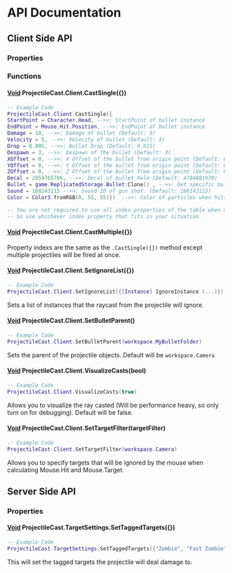 # API Documentation

## **Client Side API**

### Properties

### Functions

#### [Void](https://developer.roblox.com/en-us/articles/Nil) ProjectileCast.Client.CastSingle({})

```lua
-- Example Code
ProjectileCast.Client.CastSingle({
StartPoint = Character.Head, -->>: StartPoint of bullet instance
EndPoint = Mouse.Hit.Position, -->>: EndPoint of bullet instance
Damage = 10, -->>: Damage of bullet (Default: 5)
Velocity = 5, -->>: Velocity of bullet (Default: 3)
Drop = 0.005, -->>: Bullet Drop (Default: 0.015)
Despawn = 3, -->>: Despawn of the bullet (Default: 3)
XOffset = 0, -->>: X Offset of the bullet from origin point (Default: 0)
YOffset = 0, -->>: Y Offset of the bullet from origin point (Default: 0)
ZOffset = 0, -->>: Z Offset of the bullet from origin point (Default: 0)
Decal = 2859765706, -->>: Decal of bullet hole (Default: 4784881970)
Bullet = game.ReplicatedStorage.Bullet:Clone() , -->>: Get specific bullet model if applicable. (Default: Bullet within module)
Sound = 168143115 -->>: Sound ID of gun shot. (Default: 168143115)
Color = Color3.fromRGB(0, 55, 55)})  -->>: Color of particles when hitting target. (Default: Color3.fromRGB(255, 55, 55))

-- You are not required to use all index properties of the table when using .CastSingle() method.
-- So use whichever index property that fits in your situation.

```

#### [Void](https://developer.roblox.com/en-us/articles/Nil) ProjectileCast.Client.CastMultiple({})

Property indexs are the same as the `.CastSingle({})` method except multiple projectiles will be fired at once.

#### [Void](https://developer.roblox.com/en-us/articles/Nil) ProjectileCast.Client.SetIgnoreList({})

```lua
-- Example Code
ProjectileCast.Client.SetIgnoreList({[Instance] IgnoreInstance (...)})
```

Sets a list of instances that the raycast from the projectile will ignore.

#### [Void](https://developer.roblox.com/en-us/articles/Nil) ProjectileCast.Client.SetBulletParent()

```lua
-- Example Code
ProjectileCast.Client.SetBulletParent(workspace.MyBulletFolder)
```

Sets the parent of the projectile objects. Default will be `workspace.Camera`

#### [Void](https://developer.roblox.com/en-us/articles/Nil) ProjectileCast.Client.VisualizeCasts(bool)

```lua
-- Example Code
ProjectileCast.Client.VisualizeCasts(true)
```

Allows you to visualize the ray casted (Will be performance heavy, so only turn on for debugging). Default will be false.

#### [Void](https://developer.roblox.com/en-us/articles/Nil) ProjectileCast.Client.SetTargetFilter(targetFilter)

```lua
-- Example Code
ProjectileCast.Client.SetTargetFilter(workspace.Camera)
```

Allows you to specify targets that will be ignored by the mouse when calculating Mouse.Hit and Mouse.Target.

## **Server Side API**

### Properties

#### [Void](https://developer.roblox.com/en-us/articles/Nil) ProjectileCast.TargetSettings.SetTaggedTargets({})

```lua
-- Example Code
ProjectileCast.TargetSettings.SetTaggedTargets({"Zombie", "Fast Zombie", "Wizard Zombie", (...)})
```

This will set the tagged targets the projectile will deal damage to.
